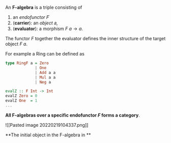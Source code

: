 An **F-algebra** is a triple consisting of 
1. an _endofunctor_ 𝐹
2. (**carrier**): an _object_ 𝑎, 
3. (__evaluator__):  a morphism $F \; a \to a$.

The functor $F$ together the evaluator defines the inner structure of the target object $F\; a$.

For example a Ring can be defined as 
```haskell
type RingF a = Zero 
             | One 
             | Add a a
             | Mul a a
             | Neg a

evalZ :: F Int -> Int
evalZ Zero = 0
evalZ One  = 1
...
```


**All F-algebras over a specific endofunctor $F$ forms a category**.

![[Pasted image 20220219104337.png]]

**The initial object in the F-algebra in **
